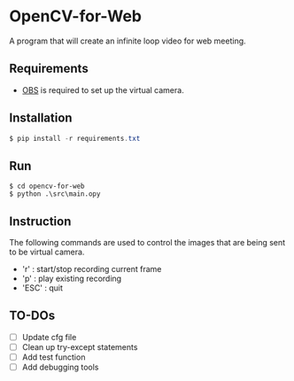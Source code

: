 # OpenCV-for-Web

A program that will create an infinite loop video for web meeting.

## Requirements

* [OBS](https://obsproject.com/) is required to set up the virtual camera.
 
## Installation

```powershell
$ pip install -r requirements.txt
```

## Run

```shell
$ cd opencv-for-web
$ python .\src\main.opy
```

## Instruction

The following commands are used to control the images that are being sent to be virtual camera. 

* 'r' : start/stop recording current frame
* 'p' : play existing recording
* 'ESC' : quit

## TO-DOs
- [ ] Update cfg file
- [ ] Clean up try-except statements
- [ ] Add test function
- [ ] Add debugging tools 